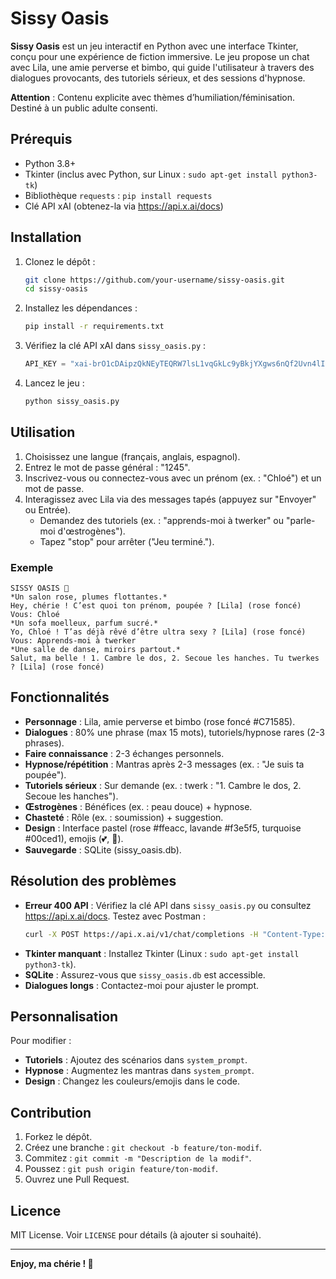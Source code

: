 # Sissy Oasis

**Sissy Oasis** est un jeu interactif en Python avec une interface Tkinter, conçu pour une expérience de fiction immersive. Le jeu propose un chat avec Lila, une amie perverse et bimbo, qui guide l'utilisateur à travers des dialogues provocants, des tutoriels sérieux, et des sessions d'hypnose.

**Attention** : Contenu explicite avec thèmes d’humiliation/féminisation. Destiné à un public adulte consenti.

## Prérequis

- Python 3.8+
- Tkinter (inclus avec Python, sur Linux : `sudo apt-get install python3-tk`)
- Bibliothèque `requests` : `pip install requests`
- Clé API xAI (obtenez-la via https://api.x.ai/docs)

## Installation

1. Clonez le dépôt :
   ```bash
   git clone https://github.com/your-username/sissy-oasis.git
   cd sissy-oasis
   ```

2. Installez les dépendances :
   ```bash
   pip install -r requirements.txt
   ```

3. Vérifiez la clé API xAI dans `sissy_oasis.py` :
   ```python
   API_KEY = "xai-brO1cDAipzQkNEyTEQRW7lsL1vqGkLc9yBkjYXgws6nQf2Uvn4lICPrapGw70krwXDH1D2zmsJE8jOqW"
   ```

4. Lancez le jeu :
   ```bash
   python sissy_oasis.py
   ```

## Utilisation

1. Choisissez une langue (français, anglais, espagnol).
2. Entrez le mot de passe général : "1245".
3. Inscrivez-vous ou connectez-vous avec un prénom (ex. : "Chloé") et un mot de passe.
4. Interagissez avec Lila via des messages tapés (appuyez sur "Envoyer" ou Entrée).
   - Demandez des tutoriels (ex. : "apprends-moi à twerker" ou "parle-moi d'œstrogènes").
   - Tapez "stop" pour arrêter ("Jeu terminé.").

### Exemple

```
SISSY OASIS 💖
*Un salon rose, plumes flottantes.*
Hey, chérie ! C’est quoi ton prénom, poupée ? [Lila] (rose foncé)
Vous: Chloé
*Un sofa moelleux, parfum sucré.*
Yo, Chloé ! T’as déjà rêvé d’être ultra sexy ? [Lila] (rose foncé)
Vous: Apprends-moi à twerker
*Une salle de danse, miroirs partout.*
Salut, ma belle ! 1. Cambre le dos, 2. Secoue les hanches. Tu twerkes ? [Lila] (rose foncé)
```

## Fonctionnalités

- **Personnage** : Lila, amie perverse et bimbo (rose foncé #C71585).
- **Dialogues** : 80% une phrase (max 15 mots), tutoriels/hypnose rares (2-3 phrases).
- **Faire connaissance** : 2-3 échanges personnels.
- **Hypnose/répétition** : Mantras après 2-3 messages (ex. : "Je suis ta poupée").
- **Tutoriels sérieux** : Sur demande (ex. : twerk : "1. Cambre le dos, 2. Secoue les hanches").
- **Œstrogènes** : Bénéfices (ex. : peau douce) + hypnose.
- **Chasteté** : Rôle (ex. : soumission) + suggestion.
- **Design** : Interface pastel (rose #ffeacc, lavande #f3e5f5, turquoise #00ced1), emojis (💕, 💋).
- **Sauvegarde** : SQLite (sissy_oasis.db).

## Résolution des problèmes

- **Erreur 400 API** : Vérifiez la clé API dans `sissy_oasis.py` ou consultez https://api.x.ai/docs. Testez avec Postman :
  ```bash
  curl -X POST https://api.x.ai/v1/chat/completions -H "Content-Type: application/json" -H "Authorization: Bearer xai-brO1cDAipzQkNEyTEQRW7lsL1vqGkLc9yBkjYXgws6nQf2Uvn4lICPrapGw70krwXDH1D2zmsJE8jOqW" -d '{"model": "grok-3-latest", "messages": [{"role": "user", "content": "Test"}]}'
  ```
- **Tkinter manquant** : Installez Tkinter (Linux : `sudo apt-get install python3-tk`).
- **SQLite** : Assurez-vous que `sissy_oasis.db` est accessible.
- **Dialogues longs** : Contactez-moi pour ajuster le prompt.

## Personnalisation

Pour modifier :
- **Tutoriels** : Ajoutez des scénarios dans `system_prompt`.
- **Hypnose** : Augmentez les mantras dans `system_prompt`.
- **Design** : Changez les couleurs/emojis dans le code.

## Contribution

1. Forkez le dépôt.
2. Créez une branche : `git checkout -b feature/ton-modif`.
3. Commitez : `git commit -m "Description de la modif"`.
4. Poussez : `git push origin feature/ton-modif`.
5. Ouvrez une Pull Request.

## Licence

MIT License. Voir `LICENSE` pour détails (à ajouter si souhaité).

---

**Enjoy, ma chérie ! 💋**